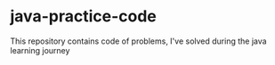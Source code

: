 # java-practice-code
This repository contains code of problems, I've solved during the java learning journey
